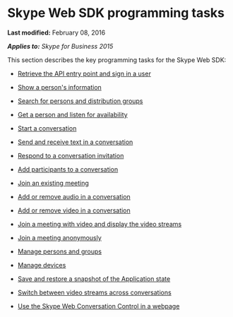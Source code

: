 
# Skype Web SDK programming tasks


 **Last modified:** February 08, 2016

 _**Applies to:** Skype for Business 2015_

This section describes the key programming tasks for the Skype Web SDK:


- [Retrieve the API entry point and sign in a user](GetAPIEntrySignIn.md)
    
- [Show a person's information](ShowPersonInfo.md)
    
- [Search for persons and distribution groups](SearchForPersonsAndGroups.md )
    
- [Get a person and listen for availability](ListenForAvailability.md)
    
- [Start a conversation](StartConversation.md)
    
- [Send and receive text in a conversation](SendReceiveText.md)
    
- [Respond to a conversation invitation](RespondToInvitation.md)
    
- [Add participants to a conversation](AddParticipants.md)
    
- [Join an existing meeting](JoinMeeting.md)
    
- [Add or remove audio in a conversation](AddRemoveConversationAudio.md)
    
- [Add or remove video in a conversation](AddRemoveConversationVideo.md)
    
- [Join a meeting with video and display the video streams](JoinVideoMeetingDisplayVideo.md)
    
- [Join a meeting anonymously](AnonymousMeetingJoin.md)
    
- [Manage persons and groups](ManagePersonsAndGroups.md)
    
- [Manage devices](ManageDevices.md)
    
- [Save and restore a snapshot of the Application state](SaveRestoreSnapshot.md)
    
- [Switch between video streams across conversations](SwitchConversationVideoStreams.md)
    
- [Use the Skype Web Conversation Control in a webpage](UseConversationControl.md)
    
